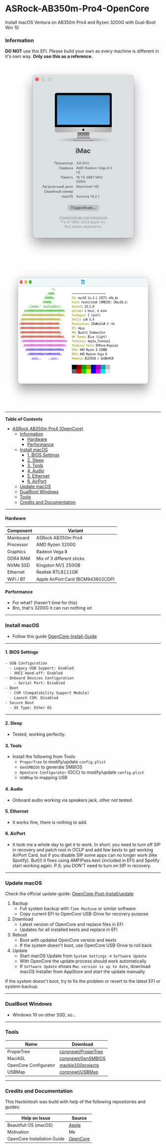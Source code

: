 # ASRock-AB350m-Pro4-OpenCore
Install macOS Ventura on AB350m Pro4 and Ryzen 3200G with Dual-Boot Win 10



### Information

**DO NOT** use this EFI. Please build your own as every machine is different in it's own way. **Only use this as a reference.**

<p align="center">
  <img width="439" height="639" src="Screenshots/About%20This%20Mac.png">
</p>

<p align="center">
  <img width="628" height="455" src="Screenshots/Neofetch.png">
</p>

---

**Table of Contents**

- [ASRock AB350m Pro4 (OpenCore)](#ASRock-AB350m-Pro4-OpenCore)
  - [Information](#information)
    - [Hardware](#hardware)
    - [Performance](#performance)
  - [Install macOS](#install-macos)
    - [1. BIOS Settings](#1-bios-settings)
    - [2. Sleep](#2-sleep)
    - [3. Tools](#3-tools)
    - [4. Audio](#4-audio)
    - [5. Ethernet](#5-ethernet)
	- [6. AirPort](#6-AirPort)
  - [Update macOS](#update-macos)
  - [DualBoot Windows](#dualboot-windows)
  - [Tools](#tools)
  - [Credits and Documentation](#credits-and-documentation)

---

#### Hardware

| Component    | Variant                                  
| ------------ | ---------------------------------------- |
| Mainboard    | ASRock AB350m Pro4     		          |
| Processor    | AMD Ryzen 3200G	                      |
| Graphics     | Radeon Vega 8 			                  |
| DDR4 RAM     | Mix of 3 different sticks   			  |
| NVMe SSD     | Kingston NV1 250GB                       |
| Ethernet     | Realtek RTL8111GR                        |
| WiFi / BT    | Apple AirPort Card (BCM943602CDP)        |

#### Performance

- For what? (haven't time for this)
- Bro, that's 3200G it can run nothing xd

---

### Install macOS

- Follow this guide [OpenCore-Install-Guide](https://dortania.github.io/OpenCore-Install-Guide/installer-guide/)

---

#### 1. BIOS Settings

    - USB Configuration
      - Legacy USB Support: Enabled
      - XHCI Hand-off: Enabled
    - Onboard Devices Configuration
        - Serial Port: Disabled
    - Boot
      - CSM (Compatibility Support Module)
      - Launch CSM: Disabled
    - Secure Boot
      - OS Type: Other OS

---

#### 2. Sleep

- Tested, working perfectly.

#### 3. Tools

- Install the following from Tools:
  - `ProperTree` to modify/update `config.plist`
  - `GenSMBIOS` to generate SMBIOS
  - `OpenCore Configurator` (OCC) to modify/update `config.plist`
  - `USBMap` to mapping USB
 
#### 4. Audio

- Onboard audio working via speakers jack, other not tested.

#### 5. Ethernet

- It works fine, there is nothing to add.

#### 6. AirPort

- It took me a whole day to get it to work. In short: you need to turn off SIP in recovery and patch root in OCLP and add few kexts to get working AirPort Card, but if you disable SIP some apps can no longer work (like Spotify). But(!) it fixes using AMFIPass.kext (included in EFI) and Spotify start working again.
 P.S: you DON'T need to turn on SIP in recovery.

---

### Update macOS

Check the official update-guide: [OpenCore-Post-Install/update](https://dortania.github.io/OpenCore-Post-Install/universal/update.html)

1. Backup
   - Full system backup with `Time Machine` or similar software
   - Copy current EFI to OpenCore USB-Drive for recovery purpose
2. Download
   - Latest version of OpenCore and replace files in EFI
   - Updates for all installed kexts and replace in EFI
3. Reboot
   - Boot with updated OpenCore version and kexts
   - If the system doesn't boot, use OpenCore USB-Drive to roll back
4. Update
   - Start macOS Update from `System Settings` -> `Software Update`
   - With OpenCore the update process should work automatically
   - If `Software Update` shows `Mac version is up to date`, download macOS Installer from AppStore and start the update manually

If the system doesn't boot, try to fix the problem or revert to the latest EFI or system-backup.

---

### DualBoot Windows

- Windows 10 on other SSD, so...

---

### Tools

| Name                   | Download                                                                                                    |
| ---------------------- | ----------------------------------------------------------------------------------------------------------- |
| ProperTree             | [corpnewt/ProperTree](https://github.com/corpnewt/ProperTree)                                               |
| MaciASL                | [corpnewt/GenSMBIOS](https://github.com/corpnewt/GenSMBIOS)                                                 |
| OpenCore Configurator  | [mackie100projects](https://mackie100projects.altervista.org/download-opencore-configurator/)               |
| USBMap                 | [corpnewt/USBMap](https://github.com/corpnewt/USBMap)                                                       |

---

### Credits and Documentation

This Hackintosh was build with help of the following repositories and guides:

| Help on Issue                    | Source                                                                                                                        |
| -------------------------------- | ----------------------------------------------------------------------------------------------------------------------------- |
| Beautifull OS (macOS)            | [Apple](https://www.apple.com/macos/ventura/)                                                                                 |
| Motivation                       | Me																											                   |
| OpenCore Installation Guide      | [OpenCore](https://dortania.github.io/)																					   |
